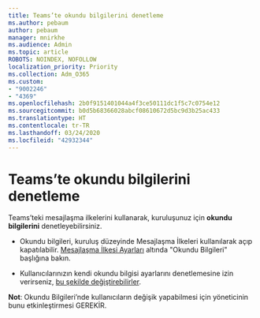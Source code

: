 ```yaml
---
title: Teams’te okundu bilgilerini denetleme
ms.author: pebaum
author: pebaum
manager: mnirkhe
ms.audience: Admin
ms.topic: article
ROBOTS: NOINDEX, NOFOLLOW
localization_priority: Priority
ms.collection: Adm_O365
ms.custom:
- "9002246"
- "4369"
ms.openlocfilehash: 2b0f9151401044a4f3ce50111dc1f5c7c0754e12
ms.sourcegitcommit: b0d5b68366028abcf08610672d5bc9d3b25ac433
ms.translationtype: HT
ms.contentlocale: tr-TR
ms.lasthandoff: 03/24/2020
ms.locfileid: "42932344"
---
```

# <a name="controlling-read-receipts-in-teams"></a>Teams’te okundu bilgilerini denetleme

Teams’teki mesajlaşma ilkelerini kullanarak, kuruluşunuz için **okundu bilgilerini** denetleyebilirsiniz.

- Okundu bilgileri, kuruluş düzeyinde Mesajlaşma İlkeleri kullanılarak açıp kapatılabilir. [Mesajlaşma İlkesi Ayarları](https://docs.microsoft.com/microsoftteams/messaging-policies-in-teams#messaging-policy-settings) altında "Okundu Bilgileri" başlığına bakın.

- Kullanıcılarınızın kendi okundu bilgisi ayarlarını denetlemesine izin verirseniz, [bu şekilde değiştirebilirler](https://docs.microsoft.com/microsoftteams/messaging-policies-in-teams#messaging-policy-settings). 

**Not**: Okundu Bilgileri’nde kullanıcıların değişik yapabilmesi için yöneticinin bunu etkinleştirmesi GEREKİR.

